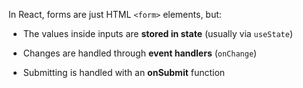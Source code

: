 In React, forms are just HTML `<form>` elements, but:

- The values inside inputs are **stored in state** (usually via `useState`)
    
- Changes are handled through **event handlers** (`onChange`)
    
- Submitting is handled with an **onSubmit** function